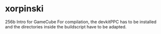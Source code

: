 # xorpinski
256b Intro for GameCube
For compilation, the devkitPPC has to be installed and the directories inside the buildscript have to be adapted.
